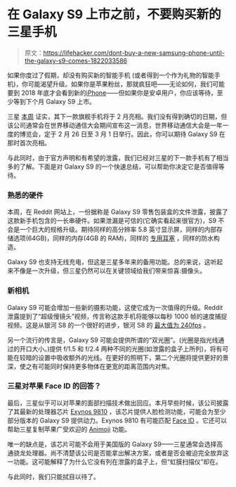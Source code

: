 # 在 Galaxy S9 上市之前，不要购买新的三星手机

> 原文：<https://lifehacker.com/dont-buy-a-new-samsung-phone-until-the-galaxy-s9-comes-1822033586>

如果你度过了假期，却没有购买新的智能手机 (或者得到一个作为礼物的智能手机)，你可能渴望升级。如果你是苹果粉丝，那就疯狂吧——无论如何，我们可能要到 2018 年底才会看到新的[iPhone](https://lifehacker.com/iphone-x-tips-and-tricks-you-need-to-know-right-now-1820086402)——但如果你是安卓用户，你应该等待，至少等到下个月 Galaxy S9 上市。



三星 [本周](http://www.zdnet.com/article/samsung-to-unveil-galaxy-s9-at-mwc/) 证实，其下一款旗舰手机将于 2 月亮相。我们没有得到确切的日期，但该公司通常会在世界移动通信大会期间宣布这一消息，世界移动通信大会是一年一度的博览会，定于 2 月 26 日至 3 月 1 日举行。因此，你可以期待 Galaxy S9 在那时首次亮相。

与此同时，由于官方声明和有希望的泄露，我们已经对三星的下一款手机有了相当多的了解。下面是对 Galaxy S9 的一个快速总结，可以帮助你决定它是否值得等待。

### 熟悉的硬件

本周，在 Reddit 网站上，一份据称是 Galaxy S9 零售包装盒的文件泄露，披露了这款新手机包含的一长串硬件。如果泄漏是可信的(它确实看起来很官方)，S9 不会是一个巨大的规格升级。期待同样的高分辨率 5.8 英寸显示屏，同样的内部存储选项(64GB)，同样的内存(4GB 的 RAM)，同样的 [专用耳塞](https://www.androidauthority.com/samsung-galaxy-s8-akg-earbuds-765124/) ，同样的防水构造。

Galaxy S9 也支持无线充电，但这是三星多年来的备用功能。总的来说，这听起来不像是一次升级，但三星仍然可以在关键领域给我们带来惊喜:摄像头。

### 新相机

Galaxy S9 可能会增加一些新的摄影功能，这使它成为一次值得的升级。Reddit 泄露提到了“超级慢镜头”视频，传言称这款手机将能够以每秒 1000 帧的速度捕捉视频。这是从银河 S8 的一个很好的进步，银河 S8 的 [最大值为 240fps](http://www.hispeedcams.com/galaxy-s8-slow-motion-underwhelms/) 。

另一个流行的传言是，Galaxy S9 可能会提供所谓的“双光圈”。(光圈是指光线通过的开口大小。)提供 f/1.5 和 f/2.4 两种不同的光圈(如泄露的盒子上所列)，将有可能在较暗的设置中吸收额外的光线。在更好的照明下，第二个光圈将提供更好的景深，使之有可能同时保持更多物体在更宽的距离范围内对焦。

### 三星对苹果 Face ID 的回答？

最后，三星似乎可以对苹果的面部扫描技术做出回应。本月早些时候，该公司披露了其最新的处理器芯片 [Exynos 9810](https://news.samsung.com/global/samsung-optimizes-premium-exynos-9-series-9810-for-ai-applications-and-richer-multimedia-content) ，该芯片提供人脸检测功能，可能会为至少部分版本的 Galaxy S9 提供动力。Exynos 9810 有可能匹配 [Face ID](https://lifehacker.com/what-you-need-to-know-about-face-id-on-the-iphone-x-1804641406) 。它还可以帮助三星复制苹果广受欢迎的 [Animoji](https://lifehacker.com/make-your-animoji-videos-twice-as-long-with-this-unoffi-1820256820) 功能。

唯一的缺点是，该芯片可能不会用于美国版的 Galaxy S9——三星通常会选择高通骁龙处理器。尚不清楚该公司是否能拿出解决方案，或者是否会被迫完全放弃这一功能。这可能解释了为什么它没有列在泄露的盒子上，但“虹膜扫描仪”却在。

与此同时，我们只能拭目以待了。